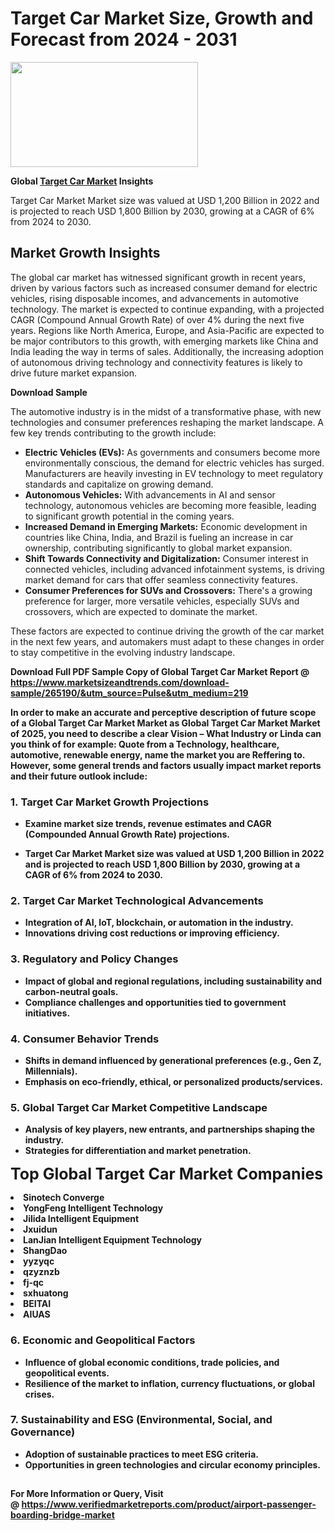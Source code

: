 <H1>Target Car Market Size, Growth and Forecast from 2024 - 2031</H1><img class="aligncenter size-medium wp-image-584254" src="https://thirdeyenews.in/wp-content/uploads/2024/09/Global-Market-Research-300x168.jpeg" alt="" width="300" height="168" /><p><strong>Global&nbsp;<a href="https://www.marketsizeandtrends.com/download-sample/265190/&amp;utm_source=Pulse&amp;utm_medium=219">Target Car Market</a> Insights</strong></p><p>Target Car Market Market size was valued at USD 1,200 Billion in 2022 and is projected to reach USD 1,800 Billion by 2030, growing at a CAGR of 6% from 2024 to 2030.</p><p><h2>Market Growth Insights</h2> <p>The global car market has witnessed significant growth in recent years, driven by various factors such as increased consumer demand for electric vehicles, rising disposable incomes, and advancements in automotive technology. The market is expected to continue expanding, with a projected CAGR (Compound Annual Growth Rate) of over 4% during the next five years. Regions like North America, Europe, and Asia-Pacific are expected to be major contributors to this growth, with emerging markets like China and India leading the way in terms of sales. Additionally, the increasing adoption of autonomous driving technology and connectivity features is likely to drive future market expansion.</p> <p><strong>Download Sample</strong></p> <p>The automotive industry is in the midst of a transformative phase, with new technologies and consumer preferences reshaping the market landscape. A few key trends contributing to the growth include:</p> <ul> <li><strong>Electric Vehicles (EVs):</strong> As governments and consumers become more environmentally conscious, the demand for electric vehicles has surged. Manufacturers are heavily investing in EV technology to meet regulatory standards and capitalize on growing demand.</li> <li><strong>Autonomous Vehicles:</strong> With advancements in AI and sensor technology, autonomous vehicles are becoming more feasible, leading to significant growth potential in the coming years.</li> <li><strong>Increased Demand in Emerging Markets:</strong> Economic development in countries like China, India, and Brazil is fueling an increase in car ownership, contributing significantly to global market expansion.</li> <li><strong>Shift Towards Connectivity and Digitalization:</strong> Consumer interest in connected vehicles, including advanced infotainment systems, is driving market demand for cars that offer seamless connectivity features.</li> <li><strong>Consumer Preferences for SUVs and Crossovers:</strong> There's a growing preference for larger, more versatile vehicles, especially SUVs and crossovers, which are expected to dominate the market.</li> </ul> <p>These factors are expected to continue driving the growth of the car market in the next few years, and automakers must adapt to these changes in order to stay competitive in the evolving industry landscape.</p> <p><strong></p><p><span class=""><strong>Download Full PDF Sample Copy of Global Target Car Market Report</strong> @ <a href="https://www.marketsizeandtrends.com/download-sample/265190/&amp;utm_source=Pulse&amp;utm_medium=219" target="_blank">https://www.marketsizeandtrends.com/download-sample/265190/&amp;utm_source=Pulse&amp;utm_medium=219</a></span></p><p>In order to make an accurate and perceptive description of future scope of a Global&nbsp;Target Car Market Market as Global&nbsp;Target Car Market Market of 2025, you need to describe a clear Vision &ndash; What Industry or Linda can you think of for example: Quote from a Technology, healthcare, automotive, renewable energy, name the market you are Reffering to. However, some general trends and factors usually impact market reports and their future outlook include:</p><h3>1.&nbsp;<strong>Target Car Market Growth Projections</strong></h3><ul><li>Examine market size trends, revenue estimates and CAGR (Compounded Annual Growth Rate) projections.</li><li><p>Target Car Market Market size was valued at USD 1,200 Billion in 2022 and is projected to reach USD 1,800 Billion by 2030, growing at a CAGR of 6% from 2024 to 2030.</p></li></ul><h3>2.&nbsp;<strong>Target Car Market Technological Advancements</strong></h3><ul><li>Integration of AI, IoT, blockchain, or automation in the industry.</li><li>Innovations driving cost reductions or improving efficiency.</li></ul><h3>3.&nbsp;<strong>Regulatory and Policy Changes</strong></h3><ul><li>Impact of global and regional regulations, including sustainability and carbon-neutral goals.</li><li>Compliance challenges and opportunities tied to government initiatives.</li></ul><h3>4.&nbsp;<strong>Consumer Behavior Trends</strong></h3><ul><li>Shifts in demand influenced by generational preferences (e.g., Gen Z, Millennials).</li><li>Emphasis on eco-friendly, ethical, or personalized products/services.</li></ul><h3>5.&nbsp;<strong>Global Target Car Market Competitive Landscape</strong></h3><ul><li>Analysis of key players, new entrants, and partnerships shaping the industry.</li><li>Strategies for differentiation and market penetration.</li></ul><p data-pm-slice="1 1 []"><span style="color: inherit; font-family: inherit; font-size: 25px;">Top Global Target Car Market Companies</span></p><div class="" data-test-id=""><p><li>Sinotech Converge</li><li> YongFeng Intelligent Technology</li><li> Jilida Intelligent Equipment</li><li> Jxuidun</li><li> LanJian Intelligent Equipment Technology</li><li> ShangDao</li><li> yyzyqc</li><li> qzyznzb</li><li> fj-qc</li><li> sxhuatong</li><li> BEITAI</li><li> AIUAS</li></p></div><h3>6.&nbsp;<strong>Economic and Geopolitical Factors</strong></h3><ul><li>Influence of global economic conditions, trade policies, and geopolitical events.</li><li>Resilience of the market to inflation, currency fluctuations, or global crises.</li></ul><h3>7.&nbsp;<strong>Sustainability and ESG (Environmental, Social, and Governance)</strong></h3><ul><li>Adoption of sustainable practices to meet ESG criteria.</li><li>Opportunities in green technologies and circular economy principles.</li></ul><h2><strong style="font-size: 14px;">For More Information or Query, Visit @&nbsp;</strong><a style="background-color: #ffffff; font-size: 14px;" href="https://www.marketsizeandtrends.com/report/target-car-market/" target="_blank">https://www.verifiedmarketreports.com/product/airport-passenger-boarding-bridge-market</a></h2>
